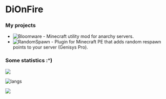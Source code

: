 # DiOnFire

### My projects

- ![Bloomware](https://github.com/TheBreakery/Bloomware) - Minecraft utility mod for anarchy servers.
- ![RandomSpawn](https://github.com/DiOnFire/RandomSpawn-PMMP) - Plugin for Minecraft PE that adds random respawn points to your server (Genisys Pro).

### Some statistics :^)

![](https://github-readme-stats.vercel.app/api?username=dionfire&count_private=true&theme=dracula)

![langs](https://github-readme-stats.vercel.app/api/top-langs/?username=dionfire&theme=dracula&layout=compact)

![](https://komarev.com/ghpvc/?username=DiOnFire&color=7421af)
